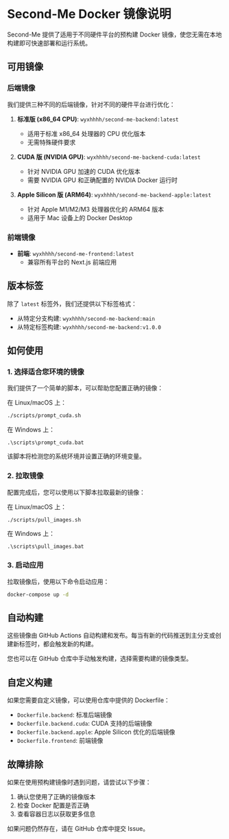 # Second-Me Docker 镜像说明

Second-Me 提供了适用于不同硬件平台的预构建 Docker 镜像，使您无需在本地构建即可快速部署和运行系统。

## 可用镜像

### 后端镜像

我们提供三种不同的后端镜像，针对不同的硬件平台进行优化：

1. **标准版 (x86_64 CPU)**: `wyxhhhh/second-me-backend:latest`
   - 适用于标准 x86_64 处理器的 CPU 优化版本
   - 无需特殊硬件要求

2. **CUDA 版 (NVIDIA GPU)**: `wyxhhhh/second-me-backend-cuda:latest`
   - 针对 NVIDIA GPU 加速的 CUDA 优化版本
   - 需要 NVIDIA GPU 和正确配置的 NVIDIA Docker 运行时

3. **Apple Silicon 版 (ARM64)**: `wyxhhhh/second-me-backend-apple:latest`
   - 针对 Apple M1/M2/M3 处理器优化的 ARM64 版本
   - 适用于 Mac 设备上的 Docker Desktop

### 前端镜像

- **前端**: `wyxhhhh/second-me-frontend:latest`
  - 兼容所有平台的 Next.js 前端应用

## 版本标签

除了 `latest` 标签外，我们还提供以下标签格式：

- 从特定分支构建: `wyxhhhh/second-me-backend:main`
- 从特定标签构建: `wyxhhhh/second-me-backend:v1.0.0`

## 如何使用

### 1. 选择适合您环境的镜像

我们提供了一个简单的脚本，可以帮助您配置正确的镜像：

在 Linux/macOS 上：
```bash
./scripts/prompt_cuda.sh
```

在 Windows 上：
```
.\scripts\prompt_cuda.bat
```

该脚本将检测您的系统环境并设置正确的环境变量。

### 2. 拉取镜像

配置完成后，您可以使用以下脚本拉取最新的镜像：

在 Linux/macOS 上：
```bash
./scripts/pull_images.sh
```

在 Windows 上：
```
.\scripts\pull_images.bat
```

### 3. 启动应用

拉取镜像后，使用以下命令启动应用：

```bash
docker-compose up -d
```

## 自动构建

这些镜像由 GitHub Actions 自动构建和发布。每当有新的代码推送到主分支或创建新标签时，都会触发新的构建。

您也可以在 GitHub 仓库中手动触发构建，选择需要构建的镜像类型。

## 自定义构建

如果您需要自定义镜像，可以使用仓库中提供的 Dockerfile：

- `Dockerfile.backend`: 标准后端镜像
- `Dockerfile.backend.cuda`: CUDA 支持的后端镜像
- `Dockerfile.backend.apple`: Apple Silicon 优化的后端镜像
- `Dockerfile.frontend`: 前端镜像

## 故障排除

如果在使用预构建镜像时遇到问题，请尝试以下步骤：

1. 确认您使用了正确的镜像版本
2. 检查 Docker 配置是否正确
3. 查看容器日志以获取更多信息

如果问题仍然存在，请在 GitHub 仓库中提交 Issue。